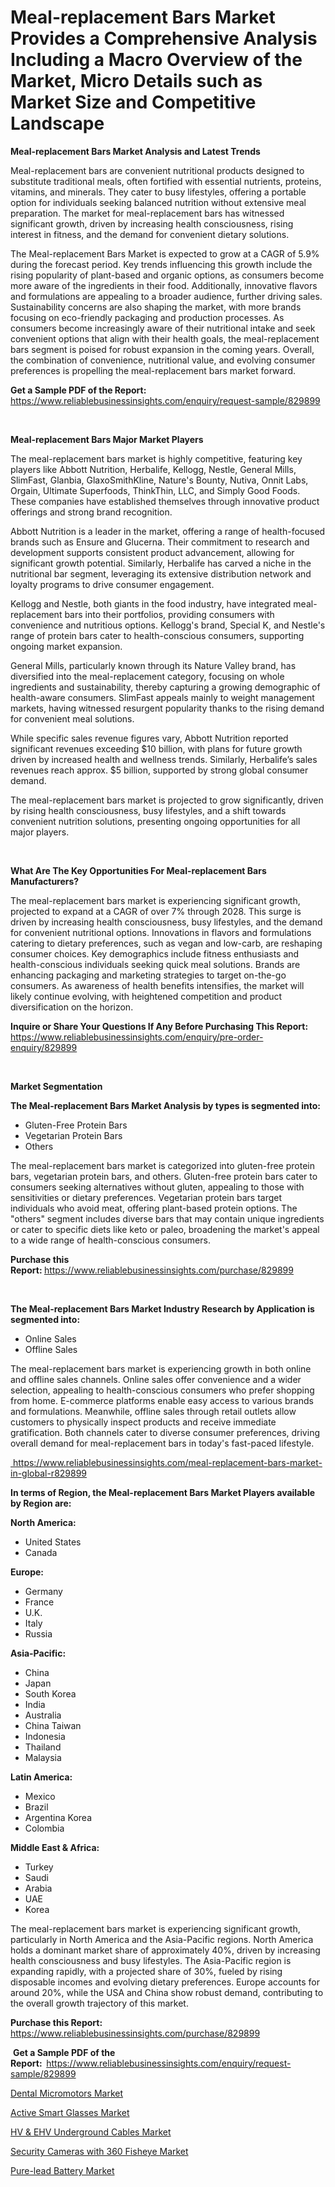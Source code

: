 <p><h1>Meal-replacement Bars Market Provides a Comprehensive Analysis Including a Macro Overview of the Market, Micro Details such as Market Size and Competitive Landscape</h1></p><p><strong>Meal-replacement Bars Market Analysis and Latest Trends</strong></p>
<p><p>Meal-replacement bars are convenient nutritional products designed to substitute traditional meals, often fortified with essential nutrients, proteins, vitamins, and minerals. They cater to busy lifestyles, offering a portable option for individuals seeking balanced nutrition without extensive meal preparation. The market for meal-replacement bars has witnessed significant growth, driven by increasing health consciousness, rising interest in fitness, and the demand for convenient dietary solutions.</p><p>The Meal-replacement Bars Market is expected to grow at a CAGR of 5.9% during the forecast period. Key trends influencing this growth include the rising popularity of plant-based and organic options, as consumers become more aware of the ingredients in their food. Additionally, innovative flavors and formulations are appealing to a broader audience, further driving sales. Sustainability concerns are also shaping the market, with more brands focusing on eco-friendly packaging and production processes. As consumers become increasingly aware of their nutritional intake and seek convenient options that align with their health goals, the meal-replacement bars segment is poised for robust expansion in the coming years. Overall, the combination of convenience, nutritional value, and evolving consumer preferences is propelling the meal-replacement bars market forward.</p></p>
<p><strong>Get a Sample PDF of the Report:&nbsp;</strong> <a href="https://www.reliablebusinessinsights.com/enquiry/request-sample/829899?utm_campaign=60&utm_medium=2&utm_source=Github&utm_content=ia&utm_term=08102024&utm_id=meal-replacement-bars">https://www.reliablebusinessinsights.com/enquiry/request-sample/829899</a></p>
<p>&nbsp;</p>
<p><strong>Meal-replacement Bars Major Market Players</strong></p>
<p><p>The meal-replacement bars market is highly competitive, featuring key players like Abbott Nutrition, Herbalife, Kellogg, Nestle, General Mills, SlimFast, Glanbia, GlaxoSmithKline, Nature's Bounty, Nutiva, Onnit Labs, Orgain, Ultimate Superfoods, ThinkThin, LLC, and Simply Good Foods. These companies have established themselves through innovative product offerings and strong brand recognition.</p><p>Abbott Nutrition is a leader in the market, offering a range of health-focused brands such as Ensure and Glucerna. Their commitment to research and development supports consistent product advancement, allowing for significant growth potential. Similarly, Herbalife has carved a niche in the nutritional bar segment, leveraging its extensive distribution network and loyalty programs to drive consumer engagement. </p><p>Kellogg and Nestle, both giants in the food industry, have integrated meal-replacement bars into their portfolios, providing consumers with convenience and nutritious options. Kellogg's brand, Special K, and Nestle's range of protein bars cater to health-conscious consumers, supporting ongoing market expansion.</p><p>General Mills, particularly known through its Nature Valley brand, has diversified into the meal-replacement category, focusing on whole ingredients and sustainability, thereby capturing a growing demographic of health-aware consumers. SlimFast appeals mainly to weight management markets, having witnessed resurgent popularity thanks to the rising demand for convenient meal solutions.</p><p>While specific sales revenue figures vary, Abbott Nutrition reported significant revenues exceeding $10 billion, with plans for future growth driven by increased health and wellness trends. Similarly, Herbalife’s sales revenues reach approx. $5 billion, supported by strong global consumer demand.</p><p>The meal-replacement bars market is projected to grow significantly, driven by rising health consciousness, busy lifestyles, and a shift towards convenient nutrition solutions, presenting ongoing opportunities for all major players.</p></p>
<p>&nbsp;</p>
<p><strong>What Are The Key Opportunities For Meal-replacement Bars Manufacturers?</strong></p>
<p><p>The meal-replacement bars market is experiencing significant growth, projected to expand at a CAGR of over 7% through 2028. This surge is driven by increasing health consciousness, busy lifestyles, and the demand for convenient nutritional options. Innovations in flavors and formulations catering to dietary preferences, such as vegan and low-carb, are reshaping consumer choices. Key demographics include fitness enthusiasts and health-conscious individuals seeking quick meal solutions. Brands are enhancing packaging and marketing strategies to target on-the-go consumers. As awareness of health benefits intensifies, the market will likely continue evolving, with heightened competition and product diversification on the horizon.</p></p>
<p><strong>Inquire or Share Your Questions If Any Before Purchasing This Report:</strong> <a href="https://www.reliablebusinessinsights.com/enquiry/pre-order-enquiry/829899?utm_campaign=60&utm_medium=2&utm_source=Github&utm_content=ia&utm_term=08102024&utm_id=meal-replacement-bars">https://www.reliablebusinessinsights.com/enquiry/pre-order-enquiry/829899</a></p>
<p>&nbsp;</p>
<p><strong>Market Segmentation</strong></p>
<p><strong>The Meal-replacement Bars Market Analysis by types is segmented into:</strong></p>
<p><ul><li>Gluten-Free Protein Bars</li><li>Vegetarian Protein Bars</li><li>Others</li></ul></p>
<p><p>The meal-replacement bars market is categorized into gluten-free protein bars, vegetarian protein bars, and others. Gluten-free protein bars cater to consumers seeking alternatives without gluten, appealing to those with sensitivities or dietary preferences. Vegetarian protein bars target individuals who avoid meat, offering plant-based protein options. The "others" segment includes diverse bars that may contain unique ingredients or cater to specific diets like keto or paleo, broadening the market's appeal to a wide range of health-conscious consumers.</p></p>
<p><strong>Purchase this Report:&nbsp;</strong><a href="https://www.reliablebusinessinsights.com/purchase/829899?utm_campaign=60&utm_medium=2&utm_source=Github&utm_content=ia&utm_term=08102024&utm_id=meal-replacement-bars">https://www.reliablebusinessinsights.com/purchase/829899</a></p>
<p>&nbsp;</p>
<p><strong>The Meal-replacement Bars Market Industry Research by Application is segmented into:</strong></p>
<p><ul><li>Online Sales</li><li>Offline Sales</li></ul></p>
<p><p>The meal-replacement bars market is experiencing growth in both online and offline sales channels. Online sales offer convenience and a wider selection, appealing to health-conscious consumers who prefer shopping from home. E-commerce platforms enable easy access to various brands and formulations. Meanwhile, offline sales through retail outlets allow customers to physically inspect products and receive immediate gratification. Both channels cater to diverse consumer preferences, driving overall demand for meal-replacement bars in today's fast-paced lifestyle.</p></p>
<p><a href="https://www.reliablebusinessinsights.com/meal-replacement-bars-market-in-global-r829899?utm_campaign=60&utm_medium=2&utm_source=Github&utm_content=ia&utm_term=08102024&utm_id=meal-replacement-bars">&nbsp;https://www.reliablebusinessinsights.com/meal-replacement-bars-market-in-global-r829899</a></p>
<p><strong>In terms of Region, the Meal-replacement Bars Market Players available by Region are:</strong></p>
<p>
    <p> <strong> North America: </strong>
        <ul>
            <li>United States</li>
            <li>Canada</li>
        </ul>
        </p> 
    <p> <strong> Europe: </strong>
        <ul>
            <li>Germany</li>
            <li>France</li>
            <li>U.K.</li>
            <li>Italy</li>
            <li>Russia</li>
        </ul>
        </p> 
    <p> <strong> Asia-Pacific: </strong>
        <ul>
            <li>China</li>
            <li>Japan</li>
            <li>South Korea</li>
            <li>India</li>
            <li>Australia</li>
            <li>China Taiwan</li>
            <li>Indonesia</li>
            <li>Thailand</li>
            <li>Malaysia</li>
        </ul>
        </p> 
    <p> <strong> Latin America: </strong>
        <ul>
            <li>Mexico</li>
            <li>Brazil</li>
            <li>Argentina Korea</li>
            <li>Colombia</li>
        </ul>
        </p> 
    <p> <strong> Middle East & Africa: </strong>
        <ul>
            <li>Turkey</li>
            <li>Saudi</li>
            <li>Arabia</li>
            <li>UAE</li>
            <li>Korea</li>
        </ul>
    </p>
    </p>
<p><p>The meal-replacement bars market is experiencing significant growth, particularly in North America and the Asia-Pacific regions. North America holds a dominant market share of approximately 40%, driven by increasing health consciousness and busy lifestyles. The Asia-Pacific region is expanding rapidly, with a projected share of 30%, fueled by rising disposable incomes and evolving dietary preferences. Europe accounts for around 20%, while the USA and China show robust demand, contributing to the overall growth trajectory of this market.</p></p>
<p><strong>Purchase this Report: </strong><a href="https://www.reliablebusinessinsights.com/purchase/829899?utm_campaign=60&utm_medium=2&utm_source=Github&utm_content=ia&utm_term=08102024&utm_id=meal-replacement-bars">https://www.reliablebusinessinsights.com/purchase/829899</a></p>
<p>&nbsp;<strong>Get a Sample PDF of the Report:&nbsp;&nbsp;</strong><a href="https://www.reliablebusinessinsights.com/enquiry/request-sample/829899?utm_campaign=60&utm_medium=2&utm_source=Github&utm_content=ia&utm_term=08102024&utm_id=meal-replacement-bars">https://www.reliablebusinessinsights.com/enquiry/request-sample/829899</a></p>
<p><strong></strong></p>
<p><p><a href="https://www.linkedin.com/pulse/navigating-global-dental-micromotors-market-landscape-trends-xggrf?utm_campaign=60&utm_medium=2&utm_source=Github&utm_content=ia&utm_term=08102024&utm_id=meal-replacement-bars">Dental Micromotors Market</a></p><p><a href="https://github.com/MarilynDouglas476/Market-Research-Report-List-1/blob/main/active-smart-glasses-market.md?utm_campaign=60&utm_medium=2&utm_source=Github&utm_content=ia&utm_term=08102024&utm_id=meal-replacement-bars">Active Smart Glasses Market</a></p><p><a href="https://issuu.com/reportprime-2/docs/hv-ehv-underground-cables-market-si_989909e8e69bc9?utm_campaign=60&utm_medium=2&utm_source=Github&utm_content=ia&utm_term=08102024&utm_id=meal-replacement-bars">HV & EHV Underground Cables Market</a></p><p><a href="https://github.com/FahadAhmed223/Market-Research-Report-List-1/blob/main/security-cameras-with-360-fisheye-market.md?utm_campaign=60&utm_medium=2&utm_source=Github&utm_content=ia&utm_term=08102024&utm_id=meal-replacement-bars">Security Cameras with 360 Fisheye Market</a></p><p><a href="https://issuu.com/reportprime-2/docs/pure-lead-battery-market-size-2030._c04674e8c70c0c?utm_campaign=60&utm_medium=2&utm_source=Github&utm_content=ia&utm_term=08102024&utm_id=meal-replacement-bars">Pure-lead Battery Market</a></p></p>